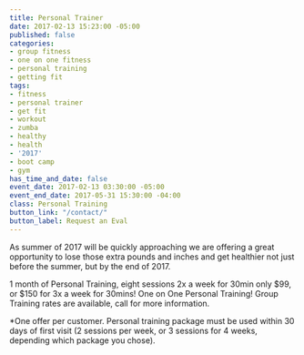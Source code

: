 ```yaml
---
title: Personal Trainer
date: 2017-02-13 15:23:00 -05:00
published: false
categories:
- group fitness
- one on one fitness
- personal training
- getting fit
tags:
- fitness
- personal trainer
- get fit
- workout
- zumba
- healthy
- health
- '2017'
- boot camp
- gym
has_time_and_date: false
event_date: 2017-02-13 03:30:00 -05:00
event_end_date: 2017-05-31 15:30:00 -04:00
class: Personal Training
button_link: "/contact/"
button_label: Request an Eval
---
```


As summer of 2017 will be quickly approaching we are offering a great opportunity to lose those extra pounds and inches and get healthier not just before the summer, but by the end of 2017.

1 month of Personal Training, eight sessions 2x a week for  30min only $99, or $150 for 3x a week for 30mins! One on One Personal Training! Group Training rates are available, call for more information. 

*One offer per customer. Personal training package must be used within 30 days of first visit (2 sessions per week, or 3 sessions for 4 weeks, depending which package you chose).

